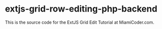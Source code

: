 extjs-grid-row-editing-php-backend
==================================
This is the source code for the ExtJS Grid Edit Tutorial at MiamiCoder.com.
